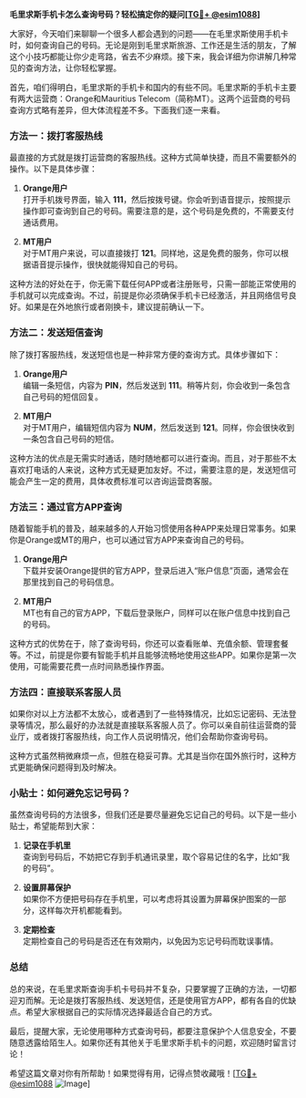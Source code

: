**毛里求斯手机卡怎么查询号码？轻松搞定你的疑问[[TG💪+ @esim1088](https://t.me/s/esim1088)]**

大家好，今天咱们来聊聊一个很多人都会遇到的问题——在毛里求斯使用手机卡时，如何查询自己的号码。无论是刚到毛里求斯旅游、工作还是生活的朋友，了解这个小技巧都能让你少走弯路，省去不少麻烦。接下来，我会详细为你讲解几种常见的查询方法，让你轻松掌握。

首先，咱们得明白，毛里求斯的手机卡和国内的有些不同。毛里求斯的手机卡主要有两大运营商：Orange和Mauritius Telecom（简称MT）。这两个运营商的号码查询方式略有差异，但大体流程差不多。下面我们逐一来看。

### 方法一：拨打客服热线

最直接的方式就是拨打运营商的客服热线。这种方式简单快捷，而且不需要额外的操作。以下是具体步骤：

1. **Orange用户**  
   打开手机拨号界面，输入 **111**，然后按拨号键。你会听到语音提示，按照提示操作即可查询到自己的号码。需要注意的是，这个号码是免费的，不需要支付通话费用。

2. **MT用户**  
   对于MT用户来说，可以直接拨打 **121**。同样地，这是免费的服务，你可以根据语音提示操作，很快就能得知自己的号码。

这种方法的好处在于，你无需下载任何APP或者注册账号，只需一部能正常使用的手机就可以完成查询。不过，前提是你必须确保手机卡已经激活，并且网络信号良好。如果是在外地旅行或者刚换卡，建议提前确认一下。

### 方法二：发送短信查询

除了拨打客服热线，发送短信也是一种非常方便的查询方式。具体步骤如下：

1. **Orange用户**  
   编辑一条短信，内容为 **PIN**，然后发送到 **111**。稍等片刻，你会收到一条包含自己号码的短信回复。

2. **MT用户**  
   对于MT用户，编辑短信内容为 **NUM**，然后发送到 **121**。同样，你会很快收到一条包含自己号码的短信。

这种方法的优点是无需实时通话，随时随地都可以进行查询。而且，对于那些不太喜欢打电话的人来说，这种方式无疑更加友好。不过，需要注意的是，发送短信可能会产生一定的费用，具体收费标准可以咨询运营商客服。

### 方法三：通过官方APP查询

随着智能手机的普及，越来越多的人开始习惯使用各种APP来处理日常事务。如果你是Orange或MT的用户，也可以通过官方APP来查询自己的号码。

1. **Orange用户**  
   下载并安装Orange提供的官方APP，登录后进入“账户信息”页面，通常会在那里找到自己的号码信息。

2. **MT用户**  
   MT也有自己的官方APP，下载后登录账户，同样可以在账户信息中找到自己的号码。

这种方式的优势在于，除了查询号码，你还可以查看账单、充值余额、管理套餐等。不过，前提是你要有智能手机并且能够流畅地使用这些APP。如果你是第一次使用，可能需要花费一点时间熟悉操作界面。

### 方法四：直接联系客服人员

如果你对以上方法都不太放心，或者遇到了一些特殊情况，比如忘记密码、无法登录等情况，那么最好的办法就是直接联系客服人员了。你可以亲自前往运营商的营业厅，或者拨打客服热线，向工作人员说明情况，他们会帮助你查询号码。

这种方式虽然稍微麻烦一点，但胜在稳妥可靠。尤其是当你在国外旅行时，这种方式更能确保问题得到及时解决。

### 小贴士：如何避免忘记号码？

虽然查询号码的方法很多，但我们还是要尽量避免忘记自己的号码。以下是一些小贴士，希望能帮到大家：

1. **记录在手机里**  
   查询到号码后，不妨把它存到手机通讯录里，取个容易记住的名字，比如“我的号码”。

2. **设置屏幕保护**  
   如果你不方便把号码存在手机里，可以考虑将其设置为屏幕保护图案的一部分，这样每次开机都能看到。

3. **定期检查**  
   定期检查自己的号码是否还在有效期内，以免因为忘记号码而耽误事情。

### 总结

总的来说，在毛里求斯查询手机卡号码并不复杂，只要掌握了正确的方法，一切都迎刃而解。无论是拨打客服热线、发送短信，还是使用官方APP，都有各自的优缺点。希望大家根据自己的实际情况选择最适合自己的方式。

最后，提醒大家，无论使用哪种方式查询号码，都要注意保护个人信息安全，不要随意透露给陌生人。如果你还有其他关于毛里求斯手机卡的问题，欢迎随时留言讨论！

希望这篇文章对你有所帮助！如果觉得有用，记得点赞收藏哦！[[TG💪+ @esim1088](https://t.me/s/esim1088) ![Image](https://i.postimg.cc/4NQfJmqS/Snipaste-2025-05-13-00-14-12.png)]